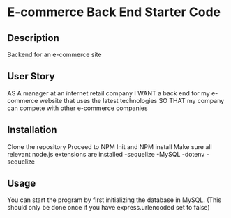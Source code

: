 # E-commerce Back End Starter Code

## Description
Backend for an e-commerce site

## User Story
AS A manager at an internet retail company
I WANT a back end for my e-commerce website that uses the latest technologies
SO THAT my company can compete with other e-commerce companies

## Installation
Clone the repository 
Proceed to NPM Init and NPM install
Make sure all relevant node.js extensions are installed 
-sequelize
-MySQL
-dotenv
-sequelize

## Usage
You can start the program by first initializing the database in MySQL. (This should only be done once if you have express.urlencoded set to false)

## 